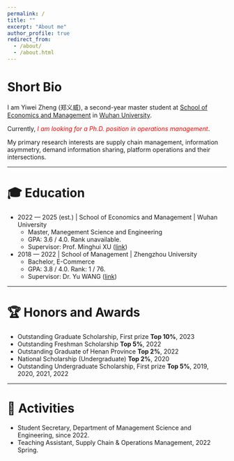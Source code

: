 ```yaml
---
permalink: /
title: ""
excerpt: "About me"
author_profile: true
redirect_from: 
  - /about/
  - /about.html
---
```


# Short Bio

I am Yiwei Zheng (郑义威), a second-year master student at [School of Economics and Management](https://ems.whu.edu.cn/) in [Wuhan University](https://www.whu.edu.cn/). 

Currently, <i style="color: red">I am looking for a Ph.D. position in operations management</i>.

My primary research interests are supply chain management, information asymmetry, demand information sharing, platform operations and their intersections.

------

# 🎓 Education

- 2022 — 2025 (est.)  &#124;  School of Economics and Management  &#124;  Wuhan University
  - Master, Manegement Science and Engineering
  - GPA: 3.6 / 4.0. Rank unavailable.
  - Supervisor: Prof. Minghui XU ([link](https://ems.whu.edu.cn/info/1718/10647.htm))
- 2018 — 2022  &#124;  School of Management  &#124;  Zhengzhou University
  - Bachelor, E-Commerce
  - GPA: 3.8 / 4.0. Rank: 1 / 76.
  - Supervisor: Dr. Yu WANG ([link](http://www7.zzu.edu.cn/glxy/info/1501/5202.htm))

------

# 🏆 Honors and Awards

- Outstanding Graduate Scholarship, First prize **Top 10%**, 2023
- Outstanding Freshman Scholarship **Top 5%**, 2022
- Outstanding Graduate of Henan Province **Top 2%**, 2022
- National Scholarship (Undergraduate) **Top 2%**, 2020
- Outstanding Undergraduate Scholarship, First prize **Top 5%**, 2019, 2020, 2021, 2022

------

# 💼 Activities

- Student Secretary, Department of Management Science and Engineering, since 2022. 
- Teaching Assistant, Supply Chain & Operations Management, 2022 Spring.
